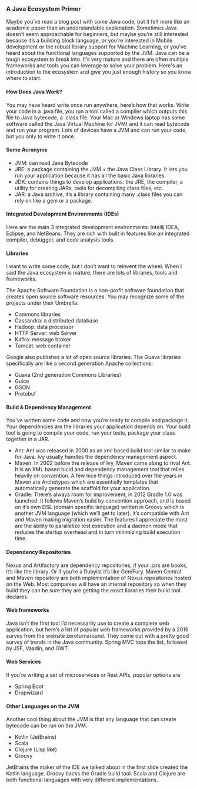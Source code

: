 ### A Java Ecosystem Primer
Maybe you’ve read a blog post with some Java code, but it felt more like an academic paper than an understandable explanation. Sometimes Java doesn’t seem approachable for beginners, but maybe you’re still interested because it’s a building block language, or you’re interested in Mobile development or the robust library support for Machine Learning, or you’ve heard about the functional languages supported by the JVM. Java can be a tough ecosystem to break into. It’s very mature and there are often multiple frameworks and tools you can leverage to solve your problem. Here's an introduction to the ecosystem and give you just enough history so you know where to start.

#### How Does Java Work?
You may have heard write once run anywhere, here’s how that works. Write your code in a .java file, you run a tool called a compiler which outputs this file to Java bytecode, a .class file. Your Mac or Windows laptop has some software called the Java Virtual Machine (or JVM) and it can read bytecode and run your program. Lots of devices have a JVM and can run your code, but you only to write it once.

#### Some Acronyms
* JVM: can read Java Bytecode
* JRE: a package containing the JVM + the Java Class Library. It lets you run your application because it has all the basic Java libraries.
* JDK: contains things to develop applications: the JRE, the compiler, a utility for creating JARs, tools for decompiling class files, etc.
* JAR: a Java archive, it’s a library containing many .class files you can rely on like a gem or a package.

#### Integrated Development Environments (IDEs)
Here are the main 3 integrated development environments: Intellij IDEA, Eclipse, and NetBeans. They are rich with built in features like an integrated compiler, debugger, and code analysis tools.

#### Libraries
I want to write some code, but I don’t want to reinvent the wheel. When I said the Java ecosystem is mature, there are lots of libraries, tools and frameworks.

The Apache Software Foundation is a non-profit software foundation that creates open source software resources. You may recognize some of the projects under their Umbrella:
* Commons libraries
* Cassandra: a distributed database
* Hadoop: data processor
* HTTP Server: web Server
* Kafka: message broker
* Tomcat: web container

Google also publishes a lot of open source libraries. The Guava libraries specifically are like a second generation Apache collections.
* Guava (2nd generation Commons Libraries)
* Guice
* GSON
* Protobuf

#### Build & Dependency Management
You’ve written some code and now you’re ready to compile and package it. Your dependencies are the libraries your application depends on. Your build tool is going to compile your code, run your tests, package your class together in a JAR.

* Ant: Ant was released in 2000 as an xml based build tool similar to make for Java. Ivy usually handles the dependency management aspect.
* Maven: In 2002 before the release of Ivy, Maven came along to rival Ant. It is an XML based build and dependency management tool that relies heavily on convention. A few nice things introduced over the years in Maven are Archetypes which are essentially templates that automatically generate the scaffold for your application.
* Gradle: There’s always room for improvement, in 2012 Gradle 1.0 was launched. It follows Maven’s build by convention approach, and is based on it’s own DSL (domain specific language) written in Groovy which is another JVM language (which we’ll get to later). It’s compatible with Ant and Maven making migration easier. The features I appreciate the most are the ability to parallelize test execution and a daemon mode that reduces the startup overhead and in turn minimizing build execution time.

#### Dependency Repositories
Nexus and Artifactory are dependency repositories, if your .jars are books, it’s like the library. Or if you’re a Rubyist it’s like GemFury. Maven Central and Maven repository are both implementation of Nexus repositories hosted on the Web. Most companies will have an internal repository so when they build they can be sure they are getting the exact libraries their build tool declares.

#### Web frameworks
Java isn’t the first tool I’d necessarily use to create a complete web application, but here’s a list of popular web frameworks provided by a 2016 survey from the website zeroturnaround. They come out with a pretty good survey of trends in the Java community. Spring MVC tops the list, followed by JSF, Vaadin, and GWT.

#### Web Services
If you’re writing a set of microservices or Rest APIs, popular options are
* Spring Boot
* Dropwizard 

#### Other Languages on the JVM
Another cool thing about the JVM is that any language that can create bytecode can be run on the JVM.
* Kotlin (JetBrains)
* Scala
* Clojure (Lisp like)
* Groovy

JetBrains the maker of the IDE we talked about in the first slide created the Kotlin language. Groovy backs the Gradle build tool. Scala and Clojure are both functional languages with very different implementations.
